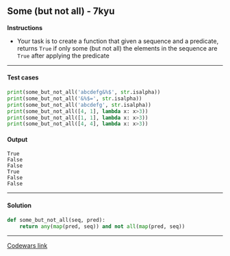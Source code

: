 ## Some (but not all) - 7kyu

**Instructions**

- Your task is to create a function that given a sequence and a predicate, returns `True` if only some (but not all) the elements in the sequence are `True` after applying the predicate

---

#### Test cases

```python
print(some_but_not_all('abcdefg&%$', str.isalpha))
print(some_but_not_all('&%$=', str.isalpha))
print(some_but_not_all('abcdefg', str.isalpha))
print(some_but_not_all([4, 1], lambda x: x>3))
print(some_but_not_all([1, 1], lambda x: x>3))
print(some_but_not_all([4, 4], lambda x: x>3))
```

#### Output
```
True
False
False
True
False
False
```

---

#### Solution

```python
def some_but_not_all(seq, pred):
    return any(map(pred, seq)) and not all(map(pred, seq))
```

---


[Codewars link](https://www.codewars.com/kata/60dda5a66c4cf90026256b75)

